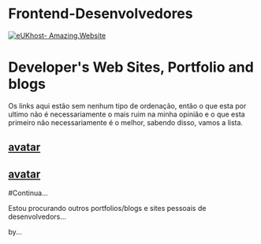 # Frontend-Desenvolvedores
<a href="http://www.dpbolvw.net/i7117gv30v2IRSNRJOPIKLOPOOOK" target="_top">
<img src="http://www.tqlkg.com/9377p59y31NWXSWOTUNPQTUTTTP" alt="eUKhost- Amazing.Website" border="0"/></a>

# Developer's Web Sites, Portfolio and blogs

Os links aqui estão sem nenhum tipo de ordenação, então o que esta por ultimo não é necessariamente o mais ruim na minha opinião e o que esta primeiro não necessariamente é o melhor, sabendo disso, vamos a lista.

## [avatar](http://criativa.gq)

## [avatar](http://#)



#Continua...

Estou procurando outros portfolios/blogs e sites pessoais de desenvolvedors... 

by...
